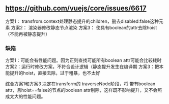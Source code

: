 ## https://github.com/vuejs/core/issues/6617
方案1： transfrom.context处理静态提升的children，删去disabled:false这种元素
方案2： 渲染器修改静态节点渲染
方案3： 使具有boolean的attr去除hoist（不能再被静态提升）
### 缺陷
方案1：可能会有性能问题。因为正则查找可能所有boolean attr可能会比较耗时
方案2：运行时修改方案，不符合设计逻辑（静态提升发生在编译期
方案3：把本能提升的hoist，直接去除，过于粗暴，也不太好

综合方案1和方案3
决定在transform的 traverseNode阶段，将 带有boolean attr，且hoist==false的节点的boolean attr剔除，这样既不影响提升，又不会照成太大的性能问题。
